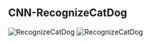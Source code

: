 ## CNN-RecognizeCatDog


![RecognizeCatDog](https://i.imgur.com/qxTPC2N.png)
![RecognizeCatDog](https://i.imgur.com/dHz1fXy.png)
